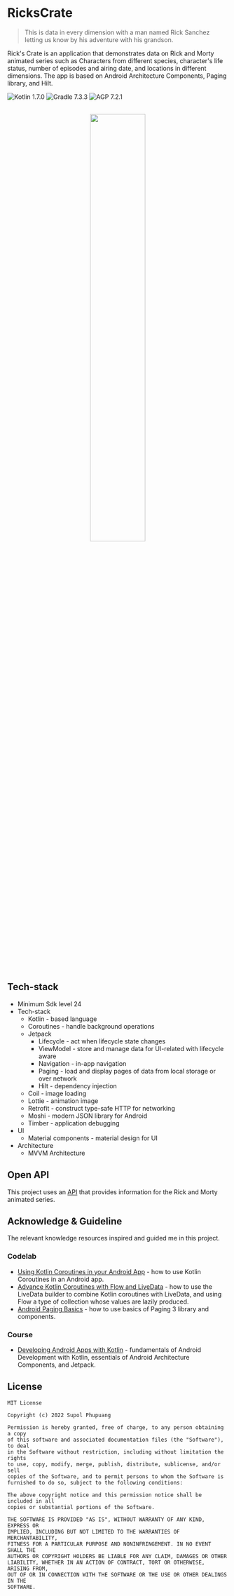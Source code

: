 # RicksCrate

>This is data in every dimension with a man named Rick Sanchez letting us know by his adventure with his grandson.

Rick's Crate is an application that demonstrates data on Rick and Morty animated series such as Characters from different species, character's life status, number of episodes and airing date, and locations in different dimensions. The app is based on Android Architecture Components, Paging library, and Hilt.

![Kotlin 1.7.0](https://img.shields.io/badge/Kotlin-1.7.0-7F52FF?style=for-the-badge&logo=kotlin) ![Gradle 7.3.3](https://img.shields.io/badge/Gradle-7.3.3-02303A?style=for-the-badge&logo=gradle) ![AGP 7.2.1](https://img.shields.io/badge/AGP-7.2.1-3DDC84?style=for-the-badge&logo=android)


<p align="center">
<br>
<img src="misc/RicksCrate-demo.gif" width="50%">
</p>

## Tech-stack

- Minimum Sdk level 24
- Tech-stack
  - Kotlin - based language
  - Coroutines - handle background operations
  - Jetpack
    - Lifecycle - act when lifecycle state changes
    - ViewModel - store and manage data for UI-related with lifecycle aware
    - Navigation - in-app navigation
    - Paging - load and display pages of data from local storage or over network
    - Hilt - dependency injection
  - Coil - image loading
  - Lottie - animation image
  - Retrofit - construct type-safe HTTP for networking
  - Moshi - modern JSON library for Android
  - Timber - application debugging
- UI
  - Material components - material design for UI
- Architecture
  - MVVM Architecture

## Open API
This project uses an [API](https://rickandmortyapi.com/documentation/#introduction) that provides information for the Rick and Morty animated series.

## Acknowledge & Guideline
The relevant knowledge resources inspired and guided me in this project.

### Codelab
- [Using Kotlin Coroutines in your Android App](https://developer.android.com/codelabs/kotlin-coroutines?authuser=2#0) - how to use Kotlin Coroutines in an Android app.
- [Advance Kotlin Coroutines with Flow and LiveData](https://developer.android.com/codelabs/advanced-kotlin-coroutines#0) - how to use the LiveData builder to combine Kotlin coroutines with LiveData, and using Flow a type of collection whose values are lazily produced.
- [Android Paging Basics](https://developer.android.com/codelabs/android-paging-basics#1) - how to use basics of Paging 3 library and components.

### Course
- [Developing Android Apps with Kotlin](https://classroom.udacity.com/courses/ud9012) - fundamentals of Android Development with Kotlin, essentials of Android Architecture Components, and Jetpack.

## License
```
MIT License

Copyright (c) 2022 Supol Phupuang

Permission is hereby granted, free of charge, to any person obtaining a copy
of this software and associated documentation files (the "Software"), to deal
in the Software without restriction, including without limitation the rights
to use, copy, modify, merge, publish, distribute, sublicense, and/or sell
copies of the Software, and to permit persons to whom the Software is
furnished to do so, subject to the following conditions:

The above copyright notice and this permission notice shall be included in all
copies or substantial portions of the Software.

THE SOFTWARE IS PROVIDED "AS IS", WITHOUT WARRANTY OF ANY KIND, EXPRESS OR
IMPLIED, INCLUDING BUT NOT LIMITED TO THE WARRANTIES OF MERCHANTABILITY,
FITNESS FOR A PARTICULAR PURPOSE AND NONINFRINGEMENT. IN NO EVENT SHALL THE
AUTHORS OR COPYRIGHT HOLDERS BE LIABLE FOR ANY CLAIM, DAMAGES OR OTHER
LIABILITY, WHETHER IN AN ACTION OF CONTRACT, TORT OR OTHERWISE, ARISING FROM,
OUT OF OR IN CONNECTION WITH THE SOFTWARE OR THE USE OR OTHER DEALINGS IN THE
SOFTWARE.
```